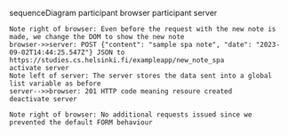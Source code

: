 sequenceDiagram
    participant browser
    participant server

    Note right of browser: Even before the request with the new note is made, we change the DOM to show the new note
    browser->>server: POST {"content": "sample spa note", "date": "2023-09-02T14:44:25.547Z"} JSON to https://studies.cs.helsinki.fi/exampleapp/new_note_spa  
    activate server
    Note left of server: The server stores the data sent into a global list variable as before
    server-->>browser: 201 HTTP code meaning resoure created
    deactivate server

    Note right of browser: No additional requests issued since we prevented the default FORM behaviour
